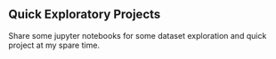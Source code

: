 ## Quick Exploratory Projects

Share some jupyter notebooks for some dataset exploration and quick project at my spare time.

